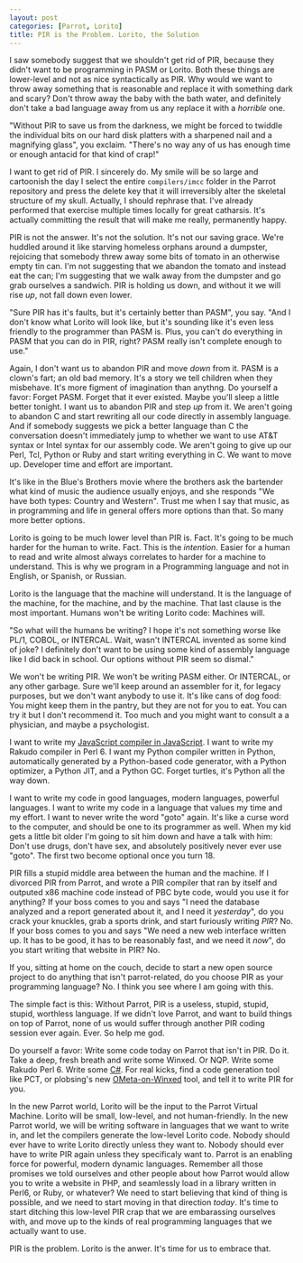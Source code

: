```yaml
---
layout: post
categories: [Parrot, Lorito]
title: PIR is the Problem. Lorito, the Solution
---
```


I saw somebody suggest that we shouldn't get rid of PIR, because they didn't
want to be programming in PASM or Lorito. Both these things are lower-level
and not as nice syntactically as PIR. Why would we want to throw away
something that is reasonable and replace it with something dark and scary?
Don't throw away the baby with the bath water, and definitely don't take a bad
language away from us any replace it with a *horrible* one.

"Without PIR to save us from the darkness, we might be forced to twiddle the
individual bits on our hard disk platters with a sharpened nail and a
magnifying glass", you exclaim. "There's no way any of us has enough time or
enough antacid for that kind of crap!"

I want to get rid of PIR. I sincerely do. My smile will be so large and
cartoonish the day I select the entire `compilers/imcc` folder in the Parrot
repository and press the delete key that it will irreversibly alter the
skeletal structure of my skull. Actually, I should rephrase that. I've already
performed that exercise multiple times locally for great catharsis. It's
actually committing the result that will make me really, permanently happy.

PIR is not the answer. It's not the solution. It's not our saving grace.
We're huddled around it like starving homeless orphans around a dumpster,
rejoicing that somebody threw away some bits of tomato in an otherwise empty
tin can. I'm not suggesting that we abandon the tomato and instead eat the
can; I'm suggesting that we walk away from the dumpster and go grab ourselves
a sandwich. PIR is holding us down, and without it we will rise *up*, not fall
down even lower.

"Sure PIR has it's faults, but it's certainly better than PASM", you say. "And
I don't know what Lorito will look like, but it's sounding like it's even less
friendly to the programmer than PASM is. Plus, you can't do everything in PASM
that you can do in PIR, right? PASM really isn't complete enough to use."

Again, I don't want us to abandon PIR and move *down* from it. PASM is a
clown's fart; an old bad memory. It's a story we tell children when they
misbehave. It's more figment of imagination than anythng. Do yourself a favor:
Forget PASM. Forget that it ever existed. Maybe you'll sleep a little better
tonight. I want us to abandon PIR and step *up* from it. We aren't going to
abandon C and start rewriting all our code directly in assembly language. And
if somebody suggests we pick a better language than C the conversation doesn't
immediately jump to whether we want to use AT&T syntax or Intel syntax for our
assembly code. We aren't going to give up our Perl, Tcl, Python or Ruby
and start writing everything in C. We want to move up. Developer time and
effort are important.

It's like in the Blue's Brothers movie where the brothers ask the bartender
what kind of music the audience usually enjoys, and she responds "We have both
types: Country and Western". Trust me when I say that music, as in programming
and life in general offers more options than that. So many more better
options.

Lorito is going to be much lower level than PIR is. Fact. It's going to be
much harder for the human to write. Fact. This is the *intention*. Easier for
a human to read and write almost always correlates to harder for a machine to
understand. This is why we program in a Programming language and not in
English, or Spanish, or Russian.

Lorito is the language that the machine will understand. It is the language of
the machine, for the machine, and by the machine. That last clause is the most
important. Humans won't be writing Lorito code: Machines will.

"So what will the humans be writing? I hope it's not something worse like
PL/1, COBOL, or INTERCAL. Wait, wasn't INTERCAL invented as some kind of
joke? I definitely don't want to be using some kind of assembly language like
I did back in school. Our options without PIR seem so dismal."

We won't be writing PIR. We won't be writing PASM either. Or INTERCAL, or any
other garbage. Sure we'll keep
around an assembler for it, for legacy purposes, but we don't want anybody to
use it. It's like cans of dog food: You might keep them in the pantry,
but they are not for you to eat. You can try it but I don't recommend it. Too
much and you might want to consult a a physician, and maybe a psychologist.

I want to write my [JavaScript compiler in JavaScript][jsinjs]. I want to
write my Rakudo compiler in Perl 6. I want my Python compiler written in
Python, automatically generated by a Python-based code generator, with a
Python optimizer, a Python JIT, and a Python GC. Forget turtles, it's Python
all the way down.

[jsinjs]: http://whiteknight.github.com/2010/12/07/javascript_on_parrot_plan.html

I want to write my code in good languages,
modern languages, powerful languages. I want to write my code in a language
that values my time and my effort. I want to never write the word "goto"
again. It's like a curse word to the computer, and should be one to its
programmer as well. When my kid gets a little bit older I'm going to sit him
down and have a talk with him: Don't use drugs, don't have sex, and absolutely
positively never ever use "goto". The first two become optional once you turn
18.

PIR fills a stupid middle area between the human and the machine. If I
divorced PIR from Parrot, and wrote a PIR compiler that ran by itself and
outputed x86 machine code instead of PBC byte code, would you use it for
anything? If your boss comes to you and says "I need the database analyzed and
a report generated about it, and I need it *yesterday*", do you crack your
knuckles, grab a sports drink, and start furiously writing *PIR*? No. If your
boss comes to you and says "We need a new web interface written up. It has to
be good, it has to be reasonably fast, and we need it *now*", do you start
writing that website in PIR? No.

If you, sitting at home on the couch, decide to start a new open source
project to do anything that isn't parrot-related, do you choose PIR as your
programming language? No. I think you see where I am going with this.

The simple fact is this: Without Parrot, PIR is a useless, stupid, stupid,
stupid, worthless language. If we didn't love Parrot, and want to build things
on top of Parrot, none of us would suffer through another PIR coding session
ever again. Ever. So help me god.

Do yourself a favor: Write some code today on Parrot that isn't in PIR. Do it.
Take a deep, fresh breath and write some Winxed. Or NQP. Write some Rakudo
Perl 6. Write some [C#][parrotsharp]. For real kicks, find a code generation
tool like PCT, or plobsing's new [OMeta-on-Winxed][ohm-eta-wink-kzd] tool, and
tell it to write PIR for you.

[parrotsharp]: http://github.com/Whiteknight/parrotsharp
[ohm-eta-wink-kzd]: https://github.com/plobsing/ohm-eta-wink-kzd

In the new Parrot world, Lorito will be the input to the Parrot Virtual
Machine. Lorito will be small, low-level, and not human-friendly. In the new
Parrot world, we will be writing software in languages that we want to write
in, and let the compilers generate the low-level Lorito code. Nobody should
ever have to write Lorito directly unless they want to. Nobody should ever
have to write PIR again unless they specificaly want to. Parrot is an enabling
force for powerful, modern dynamic languages. Remember all those promises we
told ourselves and other people about how Parrot would allow you to write a
website in PHP, and seamlessly load in a library written in Perl6, or Ruby,
or whatever? We need to start believing that kind of thing is possible, and
we need to start moving in that direction *today*. It's time to start ditching
this low-level PIR crap that we are embarassing ourselves with, and move up to
the kinds of real programming languages that we actually want to use.

PIR is the problem. Lorito is the anwer. It's time for us to embrace that.

